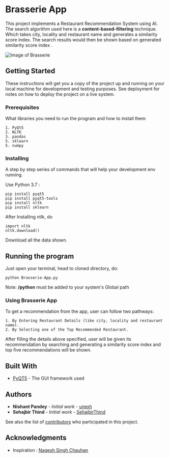 # Brasserie App

This project implements a Restaurant Recommendation System using AI.
The search algorithm used here is a __content-based-filtering__ technique. Which takes city, locality and restaurant name and generates a similarity score index. The search results would then be shown based on generated similarity score index .

![Image of Brasserie](https://octodex.github.com/images/yaktocat.png)

## Getting Started

These instructions will get you a copy of the project up and running on your local machine for development and testing purposes. See deployment for notes on how to deploy the project on a live system.

### Prerequisites

What libraries you need to run the program and how to install them

```
1. PyQt5
2. NLTK
3. pandas
5. sklearn
5. numpy
```

### Installing

A step by step series of commands that will help your development env running.

Use Python 3.7 :

```
pip install pyqt5
pip install pyqt5-tools
pip install nltk
pip install sklearn
```

After Installing ntlk, do

```
import nltk
nltk.download()
```

Download all the data shown.


## Running the program

Just open your terminal, head to cloned directory, do:

```
python Brasserie-App.py
```

Note: __/python__ must be added to your system's Global path

### Using Brasserie App

To get a recommendation from the app, user can follow two pathways:

```
1. By Entering Restaurant Details (like city, locality and restaurant name).
2. By Selecting one of the Top Recommended Restaurant.
```

After filling the details above specified, user will be given its recommendation by searching and generating a
similarity score index and top five recommendations will be shown.


## Built With

* [PyQT5](https://pypi.org/project/PyQt5/) - The GUI framework used

## Authors

* **Nishant Pandey** - *Initial work* - [unexh](https://github.com/unexh)
* **Sehajbir Thind** - *Initial work* - [SehajbirThind](https://github.com/SehajbirThind)

See also the list of [contributors](https://github.com/unexh/project/contributors) who participated in this project.

## Acknowledgments

* Inspiration : [Nagesh Singh Chauhan](https://medium.com/analytics-vidhya/how-to-build-a-restaurant-recommendation-engine-part-1-21aadb5dac6e)
